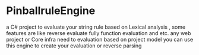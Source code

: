 # PinballruleEngine
a C# project to evaluate your string rule based on  Lexical analysis , some features are like reverse evaluate fully function evaluation and etc.
any web project or Core infra need to evaluation based on project model you can use this engine to create your evaluation or reverse parsing 
